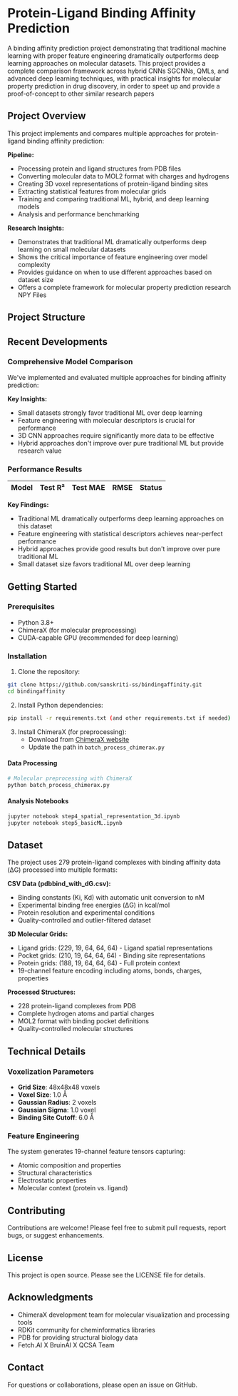 # Protein-Ligand Binding Affinity Prediction

A binding affinity prediction project demonstrating that traditional machine learning with proper feature engineering dramatically outperforms deep learning approaches on molecular datasets. This project provides a complete comparison framework across hybrid CNNs SGCNNs, QMLs, and advanced deep learning techniques, with practical insights for molecular property prediction in drug discovery, in order to speet up and provide a proof-of-concept to other similar research papers


## Project Overview

This project implements and compares multiple approaches for protein-ligand binding affinity prediction:


**Pipeline:**
- Processing protein and ligand structures from PDB files
- Converting molecular data to MOL2 format with charges and hydrogens  
- Creating 3D voxel representations of protein-ligand binding sites
- Extracting statistical features from molecular grids
- Training and comparing traditional ML, hybrid, and deep learning models
- Analysis and performance benchmarking

**Research Insights:**
- Demonstrates that traditional ML dramatically outperforms deep learning on small molecular datasets
- Shows the critical importance of feature engineering over model complexity
- Provides guidance on when to use different approaches based on dataset size
- Offers a complete framework for molecular property prediction research NPY Files

## Project Structure


## Recent Developments

### Comprehensive Model Comparison

We've implemented and evaluated multiple approaches for binding affinity prediction:

**Key Insights:**
- Small datasets strongly favor traditional ML over deep learning
- Feature engineering with molecular descriptors is crucial for performance
- 3D CNN approaches require significantly more data to be effective
- Hybrid approaches don't improve over pure traditional ML but provide research value

### Performance Results

| Model | Test R² | Test MAE | RMSE | Status |
|-------|---------|----------|------|--------|


**Key Findings:**
- Traditional ML dramatically outperforms deep learning approaches on this dataset
- Feature engineering with statistical descriptors achieves near-perfect performance
- Hybrid approaches provide good results but don't improve over pure traditional ML
- Small dataset size favors traditional ML over deep learning


## Getting Started

### Prerequisites

- Python 3.8+
- ChimeraX (for molecular preprocessing)
- CUDA-capable GPU (recommended for deep learning)

### Installation

1. Clone the repository:

```bash
git clone https://github.com/sanskriti-ss/bindingaffinity.git
cd bindingaffinity
```

2. Install Python dependencies:

```bash
pip install -r requirements.txt (and other requirements.txt if needed)
```

3. Install ChimeraX (for preprocessing):
   - Download from [ChimeraX website](https://www.cgl.ucsf.edu/chimerax/)
   - Update the path in `batch_process_chimerax.py`


#### Data Processing

```bash
# Molecular preprocessing with ChimeraX
python batch_process_chimerax.py
```

#### Analysis Notebooks

```bash
jupyter notebook step4_spatial_representation_3d.ipynb
jupyter notebook step5_basicML.ipynb
```

## Dataset

The project uses 279 protein-ligand complexes with binding affinity data (ΔG) processed into multiple formats:

**CSV Data (pdbbind_with_dG.csv):**
- Binding constants (Ki, Kd) with automatic unit conversion to nM
- Experimental binding free energies (ΔG) in kcal/mol
- Protein resolution and experimental conditions
- Quality-controlled and outlier-filtered dataset

**3D Molecular Grids:**
- Ligand grids: (229, 19, 64, 64, 64) - Ligand spatial representations
- Pocket grids: (210, 19, 64, 64, 64) - Binding site representations  
- Protein grids: (188, 19, 64, 64, 64) - Full protein context
- 19-channel feature encoding including atoms, bonds, charges, properties

**Processed Structures:**
- 228 protein-ligand complexes from PDB
- Complete hydrogen atoms and partial charges
- MOL2 format with binding pocket definitions
- Quality-controlled molecular structures


## Technical Details

### Voxelization Parameters

- **Grid Size**: 48x48x48 voxels 
- **Voxel Size**: 1.0 Å
- **Gaussian Radius**: 2 voxels
- **Gaussian Sigma**: 1.0 voxel
- **Binding Site Cutoff**: 6.0 Å

### Feature Engineering

The system generates 19-channel feature tensors capturing:

- Atomic composition and properties
- Structural characteristics
- Electrostatic properties
- Molecular context (protein vs. ligand)


## Contributing

Contributions are welcome! Please feel free to submit pull requests, report bugs, or suggest enhancements.

## License

This project is open source. Please see the LICENSE file for details.

## Acknowledgments

- ChimeraX development team for molecular visualization and processing tools
- RDKit community for cheminformatics libraries
- PDB for providing structural biology data
- Fetch.AI X BruinAI X QCSA Team

## Contact

For questions or collaborations, please open an issue on GitHub.
